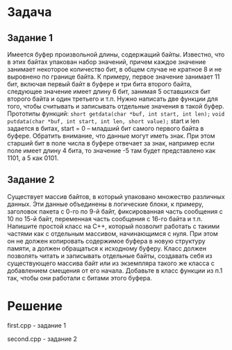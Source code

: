 Задача
============================================================
Задание 1
----------------
Имеется буфер произвольной длины, содержащий байты. Известно, что в этих байтах упакован набор значений, причем каждое значение занимает некоторое количество бит, в общем случае не кратное 8 и не выровнено по границе байта. К примеру, первое значение занимает 11 бит, включая первый байт в буфере и три бита второго байта, следующее значение имеет длину 6 бит, занимая 5 оставшихся бит второго байта и один третьего и т.п.
Нужно написать две функции для того, чтобы считывать и записывать отдельные значения в такой буфер. Прототипы функций:
`short getdata(char *buf, int start, int len);`
`void putdata(char *buf, int start, int len, short value);`
start и len задается в битах, start = 0 – младший бит самого первого байта в буфере.
Обратить внимание, что данные могут иметь знак. При этом старший бит в поле числа в буфере отвечает за знак, например если поле имеет длину 4 бита, то значение -5 там будет представлено как 1101, а 5 как 0101.

Задание 2
----------------
Существует массив байтов, в который упаковано множество различных данных. Эти данные объединены в логические блоки, к примеру, заголовок пакета с 0-го по 9-й байт, фиксированная часть сообщения с 10 по 15-й байт, переменная часть сообщения  с 16-го байта и т.п. Напишите простой класс на C++, который позволит работать с такими частями как с отдельным массивом, начинающимся с нуля. При этом он не должен копировать содержимое буфера в новую структуру памяти, а должен обращаться к исходному буферу. Класс должен позволять читать и записывать отдельные байты, создавать себя из существующего массива байт или из экземпляра такого же класса с добавлением смещения от его начала.
Добавьте в класс функции из п.1 так, чтобы они работали с битами этого буфера.

Решение
============================================================
first.cpp - задание 1

second.cpp - задание 2